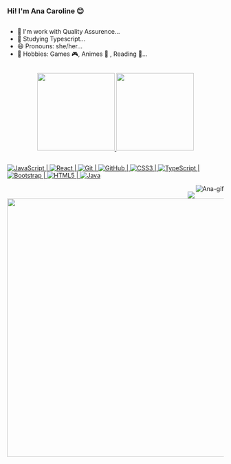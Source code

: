 ### Hi! I'm Ana Caroline 😊
  ## 
  
- 🔭 I'm work with Quality Assurence...
- 🌱 Studying Typescript...
- 😄 Pronouns: she/her...
- 👾 Hobbies: Games 🎮, Animes 🤍 , Reading 📖... 


## 
 


<div align="center" >
  <a href="https://github.com/aninhafsilva">
  <img height="180em" src="https://github-readme-stats.vercel.app/api?username=aninhafsilva&show_icons=true&theme=dracula&include_all_commits=true&count_private=true"/>
  <img height="180em" src="https://github-readme-stats.vercel.app/api/top-langs/?username=aninhafsilva&layout=compact&langs_count=7&theme=dracula"/>
</div>

 
  ##
  ![JavaScript](https://img.shields.io/badge/-JavaScript-black?style=flat-square&logo=javascript) 
  | ![React](https://img.shields.io/badge/-React-black?style=flat-square&logo=react) 
  | ![Git](https://img.shields.io/badge/-Git-black?style=flat-square&logo=git)
  | ![GitHub](https://img.shields.io/badge/-GitHub-181717?style=flat-square&logo=github)
  | ![CSS3](https://img.shields.io/badge/-CSS3-1572B6?style=flat-square&logo=css3) 
  | ![TypeScript](https://img.shields.io/badge/-TypeScript-007ACC?style=flat-square&logo=typescript) 
  | ![Bootstrap](https://img.shields.io/badge/-Bootstrap-563D7C?style=flat-square&logo=bootstrap)
  | ![HTML5](https://img.shields.io/badge/-HTML5-E34F26?style=flat-square&logo=html5&logoColor=white)
  | ![Java](https://img.shields.io/badge/-java-E34A86?style=flat-square&logo=java)
  
  <img align="right" alt="Ana-gif" src="https://media.giphy.com/media/7DxEk8Nm2fOjy06jtP/giphy.gif">
  
  ##
 
<div> 
  <div align="right">
  <a href="https://www.linkedin.com/in/ana-caroline-f-da-silva/" target="_blank"><img src="https://img.shields.io/badge/-LinkedIn-%230077B5?style=for-the-badge&logo=linkedin&logoColor=white" target="_blank" >
  </a> 
  </div>
  <img src="https://github.com/aninhafsilva/aninhafsilva/blob/main/.github/workflows/github-user-contribution.svg" width="600"/> 
</div>
  


